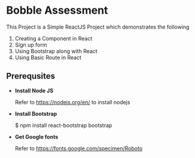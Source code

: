 # Bobble Assessment
This Project is a Simple ReactJS Project which demonstrates the following
1. Creating a Component in React
2. Sign up form 
3. Using Bootstrap along with React
4. Using Basic Route in React

## Prerequsites

* **Install Node JS**

	Refer to https://nodejs.org/en/ to install 		nodejs

* **Install Bootstrap**
	
	$ npm install react-bootstrap bootstrap

* **Get Google fonts**
	
	Refer to https://fonts.google.com/specimen/Roboto

